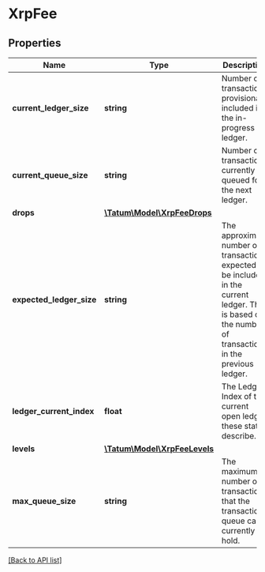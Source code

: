 # XrpFee

## Properties

Name | Type | Description | Notes
------------ | ------------- | ------------- | -------------
**current_ledger_size** | **string** | Number of transactions provisionally included in the in-progress ledger. | [optional]
**current_queue_size** | **string** | Number of transactions currently queued for the next ledger. | [optional]
**drops** | [**\Tatum\Model\XrpFeeDrops**](XrpFeeDrops.md) |  | [optional]
**expected_ledger_size** | **string** | The approximate number of transactions expected to be included in the current ledger. This is based on the number of transactions in the previous ledger. | [optional]
**ledger_current_index** | **float** | The Ledger Index of the current open ledger these stats describe. | [optional]
**levels** | [**\Tatum\Model\XrpFeeLevels**](XrpFeeLevels.md) |  | [optional]
**max_queue_size** | **string** | The maximum number of transactions that the transaction queue can currently hold. | [optional]

[[Back to API list]](../../README.md#api-endpoints)
